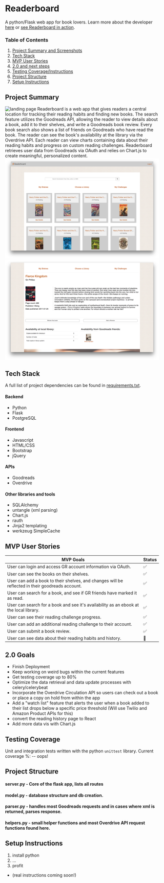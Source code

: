 # Readerboard

A python/Flask web app for book lovers.  Learn more about the developer [here](https://www.linkedin.com/in/re-wilson/)
or [see Readerboard in action](#).

### Table of Contents

1. [Project Summary and Screenshots](#project-summary)
2. [Tech Stack](#tech-stack)
3. [MVP User Stories](#mvp-user-stories)
4. [2.0 and next steps](#2.0-goals)
5. [Testing Coverage/Instructions](#testing-coverage)
6. [Project Structure](#project-structure)
7. [Setup Instructions](#setup-instructions)

## Project Summary

![landing page](./static/img/landing.png)
Readerboard is a web app that gives readers a central location for tracking their reading habits and finding new books.  The search feature utilizes the Goodreads API, allowing the reader to view details about a book, add it to their shelves, and write a Goodreads book review.  Every book search also shows a list of friends on Goodreads who have read the book. The reader can see the book's availability at the library via the Overdrive API.   Each reader can view charts containing data about their reading habits and progress on custom reading challenges.  Readerboard retrieves user data from Goodreads via OAuth and relies on Chart.js to create meaningful, personalized content.
![book search view](./static/img/searchview.png)
![book detail view](./static/img/bookdetail.png)

## Tech Stack

A full list of project dependencies can be found in [requirements.txt](./requirements.txt).

#### Backend
- Python
- Flask
- PostgreSQL

#### Frontend
- Javascript
- HTML/CSS
- Bootstrap
- jQuery

#### APIs
- Goodreads
- Overdrive

#### Other libraries and tools

- SQLAlchemy
- untangle (xml parsing)
- Chart.js
- rauth
- Jinja2 templating
- werkzeug SimpleCache

## MVP User Stories

| MVP Goals | Status |
| --- |--- |
| User can login and access GR account information via OAuth. | :white_check_mark: |
|User can see the books on their shelves. | :white_check_mark:|
|User can add a book to their shelves, and changes will be reflected in their goodreads account. | :white_check_mark: |
| User can search for a book, and see if GR friends have marked it as read. |:white_check_mark:
| User can search for a book and see it's availability as an ebook at the local library. |:white_check_mark: |
| User can see their reading challenge progress. | :white_check_mark: |
| User can add an additional reading challenge to their account. | :white_check_mark: |
| User can submit a book review. |:white_check_mark: |
| User can see data about their reading habits and history. | :construction: |

## 2.0 Goals

- Finish Deployment
- Keep working on weird bugs within the current features
- Get testing coverage up to 80%
- Optimize the data retrieval and data update processes with celery/celerybeat
- Incorporate the Overdrive Circulation API so users can check out a book or place a copy on hold from within the app
- Add a "watch list" feature that alerts the user when a book added to their list drops below a specific price threshold (Will use Twilio and Amazon Product APIs for this)
- convert the reading history page to React
- Add more data vis with Chart.js

## Testing Coverage

Unit and integration tests written with the python `unittest` library.  Current coverage %: -- oops!

## Project Structure
#### server.py - Core of the flask app, lists all routes
#### model.py - database structure and db creation.
#### parser.py - handles most Goodreads requests and in cases where xml is returned, parses response.
#### helpers.py - small helper functions and most Overdrive API request functions found here.

## Setup Instructions

1. install python
2. ...
3. profit
- (real instructions coming soon!)







